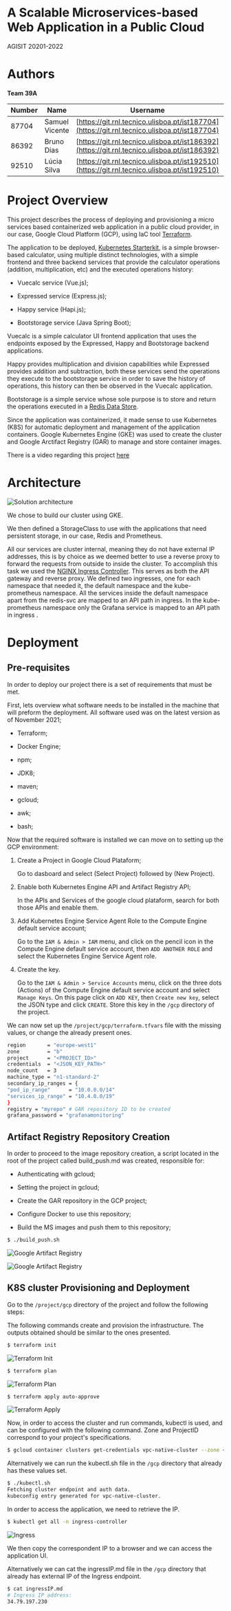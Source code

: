 # A Scalable Microservices-based Web Application in a Public Cloud

AGISIT 20201-2022

Authors
============

**Team 39A**

| Number | Name              | Username                                       | Email										 |
| -------|-------------------|------------------------------------------------| ---------------------------------------------|
| 87704 | Samuel Vicente |[https://git.rnl.tecnico.ulisboa.pt/ist187704](https://git.rnl.tecnico.ulisboa.pt/ist187704) | [samuel.vicente@tecnico.ulisboa.pt](mailto:samuel.vicente@tecnico.ulisboa.pt) |
| 86392 | Bruno Dias |[https://git.rnl.tecnico.ulisboa.pt/ist186392](https://git.rnl.tecnico.ulisboa.pt/ist186392) | [bruno.ramos.dias@tecnico.ulisboa.pt](mailto:bruno.ramos.dias@tecnico.ulisboa.pt) |
| 92510 | Lúcia Silva | [https://git.rnl.tecnico.ulisboa.pt/ist192510](https://git.rnl.tecnico.ulisboa.pt/ist192510) | [lucia.silva@tecnico.ulisboa.pt](mailto:lucia.silva@tecnico.ulisboa.pt) |



Project Overview
============

This project describes the process of deploying and provisioning a micro services based containerized web application in a public cloud provider, in our case, Google Cloud Platform (GCP), using IaC tool [Terraform](https://www.terraform.io/).

The application to be deployed, [Kubernetes Starterkit](https://github.com/khandelwal-arpit/kubernetes-starterkit), is a simple browser-based calculator, using multiple distinct technologies, with a simple frontend and three backend services that provide the calculator operations (addition, multiplication, etc) and the executed operations history:

-   Vuecalc service (Vue.js);

-   Expressed service (Express.js);

-   Happy service (Hapi.js);

-   Bootstorage service (Java Spring Boot);

Vuecalc is a simple calculator UI frontend application that uses the endpoints exposed by the Expressed, Happy and Bootstorage backend applications.

Happy provides multiplication and division capabilities while Expressed provides addition and subtraction, both these services send the operations they execute to the bootstorage service in order to save the history of operations, this history can then be observed in the Vuecalc application.

Bootstorage is a simple service whose sole purpose is to store and return the operations executed in a [Redis Data Store](https://redis.io/).

Since the application was containerized, it made sense to use Kubernetes (K8S) for automatic deployment and management of the application containers. Google Kubernetes Engine (GKE) was used to create the cluster and Google Arctifact Registry (GAR) to manage and store container images.

There is a video regarding this project [here](https://youtu.be/PeXhR1QCIVk)

Architecture
============

![Solution architecture](./report/Project_Report_Final_Group39A/pictures/arch.png)

We chose to build our cluster using GKE.

We then defined a StorageClass to use with the applications that need persistent storage, in our case, Redis and Prometheus.

All our services are cluster internal, meaning they do not have external IP addresses, this is by choice as we deemed better to use a reverse proxy to forward the requests from outside to inside the cluster. To accomplish this task we used the [NGINX Ingress Controller](https://kubernetes.github.io/ingress-nginx/). This serves as both the API gateway and reverse proxy. We defined two ingresses, one for each namespace that needed it, the default namespace and the kube-prometheus namespace. All the services inside the default namespace apart from the redis-svc are mapped to an API path in ingress. In the kube-prometheus namespace only the Grafana service is mapped to an API path in ingress .

Deployment
============

Pre-requisites
------------

In order to deploy our project there is a set of requirements that must be met.

First, lets overview what software needs to be installed in the machine that will preform the deployment. All software used was on the latest version as of November 2021;

-   Terraform;

-   Docker Engine;

-   npm;

-   JDK8;

-   maven;

-   gcloud;

-   awk;

-   bash;

Now that the required software is installed we can move on to setting up the GCP environment:

1.	Create a Project in Google Cloud Plataform;

	Go to dasboard and select (Select Project) followed by (New Project).

2.	Enable both Kubernetes Engine API and Artifact Registry API;

	In the APIs and Services of the google cloud plataform, search for both those APIs and enable them.

3.  Add Kubernetes Engine Service Agent Role to the Compute Engine default service account;

	Go to the `IAM & Admin > IAM` menu, and click on the pencil icon in the Compute Engine default service account, then `ADD ANOTHER ROLE` and select the Kubernetes Engine Service Agent role.

4.	Create the key.

	Go to the `IAM & Admin > Service Accounts` menu, click on the three dots (Actions) of the Compute Engine default service account and select `Manage Keys`. On this page click on `ADD KEY`, then `Create new key`, select the JSON type and click `CREATE`. Store this key in the `/gcp` directory of the project.

We can now set up the `/project/gcp/terraform.tfvars` file with the missing values, or change the already present ones.

``` bash
region       = "europe-west1"
zone         = "b"
project      = "<PROJECT_ID>"
credentials  = "<JSON_KEY_PATH>"
node_count   = 3
machine_type = "n1-standard-2"
secondary_ip_ranges = {
"pod_ip_range"      = "10.0.0.0/14"
"services_ip_range" = "10.4.0.0/19"
}
registry = "myrepo" # GAR repository ID to be created
grafana_password = "grafanamonitoring"
```

Artifact Registry Repository Creation
------------

In order to proceed to the image repository creation, a script located in the root of the project called build_push.md was created, responsible for:

-   Authenticating with gcloud;

-   Setting the project in gcloud;

-   Create the GAR repository in the GCP project;

-   Configure Docker to use this repository;

-   Build the MS images and push them to this repository;

```bash
$ ./build_push.sh
```

![Google Artifact Registry](./report/Project_Report_Final_Group39A/pictures/repo.png)

![Google Artifact Registry](./report/Project_Report_Final_Group39A/pictures/repofiles.png)

K8S cluster Provisioning and Deployment
------------

Go to the `/project/gcp` directory of the project and follow the following steps:

The following commands create and provision the infrastructure. The
outputs obtained should be similar to the ones presented.

```bash
$ terraform init
```

![Terraform Init](./report/Project_Report_Final_Group39A/pictures/init.png)

```bash
$ terraform plan
```

![Terraform Plan](./report/Project_Report_Final_Group39A/pictures/plan.png)

```bash
$ terraform apply auto-approve
```

![Terraform Apply](./report/Project_Report_Final_Group39A/pictures/apply.png)

Now, in order to access the cluster and run commands, kubectl is used, and can be configured with the following command. Zone and ProjectID correspond to your project's specifications.

```bash
$ gcloud container clusters get-credentials vpc-native-cluster --zone <Zone> --project <ProjectId>
```

Alternatively we can run the kubectl.sh file in the `/gcp` directory that already has these values set.
```sh
$ ./kubectl.sh
Fetching cluster endpoint and auth data.
kubeconfig entry generated for vpc-native-cluster.
```

In order to access the application, we need to retrieve the IP.

```bash
$ kubectl get all -n ingress-controller
```

![Ingress](./report/Project_Report_Final_Group39A/pictures/ingrrr.png)

We then copy the correspondent IP to a browser and we can access the application UI.

Alternatively we can cat the ingressIP.md file in the `/gcp` directory that already has external IP of the Ingress endpoint.
```bash
$ cat ingressIP.md
# Ingress IP address:
34.79.197.230
```

